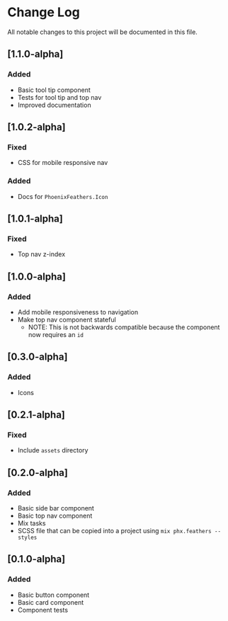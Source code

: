 # Change Log
All notable changes to this project will be documented in this file.

## [1.1.0-alpha]
### Added
* Basic tool tip component
* Tests for tool tip and top nav
* Improved documentation

## [1.0.2-alpha]
### Fixed
* CSS for mobile responsive nav

### Added
* Docs for `PhoenixFeathers.Icon`

## [1.0.1-alpha]
### Fixed
* Top nav z-index
## [1.0.0-alpha]
### Added
* Add mobile responsiveness to navigation
* Make top nav component stateful
  * NOTE: This is not backwards compatible because the component now requires an `id`
## [0.3.0-alpha]
### Added
* Icons

## [0.2.1-alpha]
### Fixed
* Include `assets` directory

## [0.2.0-alpha]
### Added
* Basic side bar component
* Basic top nav component
* Mix tasks
* SCSS file that can be copied into a project using `mix phx.feathers --styles`

## [0.1.0-alpha]
### Added
* Basic button component
* Basic card component
* Component tests
